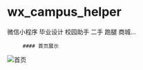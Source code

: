 # wx_campus_helper
微信小程序 毕业设计   校园助手 二手 跑腿 商城...

         #### 首页展示

![首页](https://assist-tool.oss-cn-beijing.aliyuncs.com/campus-helper-backimg.png)
